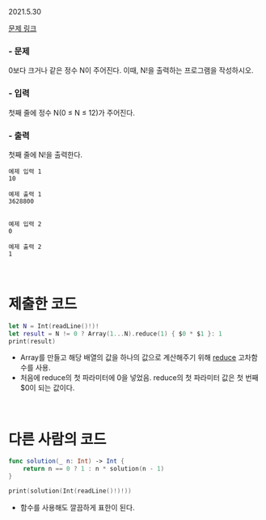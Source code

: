 2021.5.30

[문제 링크](https://www.acmicpc.net/problem/10872)

### - 문제
0보다 크거나 같은 정수 N이 주어진다. 이때, N!을 출력하는 프로그램을 작성하시오.

### - 입력
첫째 줄에 정수 N(0 ≤ N ≤ 12)가 주어진다.

### - 출력
첫째 줄에 N!을 출력한다.

```
예제 입력 1 
10

예제 출력 1 
3628800


예제 입력 2
0

예제 출력 2
1
```


<br>

# 제출한 코드
```swift
let N = Int(readLine()!)!
let result = N != 0 ? Array(1...N).reduce(1) { $0 * $1 }: 1
print(result)
```

- Array를 만들고 해당 배열의 값을 하나의 값으로 계산해주기 위해 [reduce](https://developer.apple.com/documentation/swift/array/2298686-reduce) 고차함수를 사용.
- 처음에 reduce의 첫 파라미터에 0을 넣었음. reduce의 첫 파라미터 값은 첫 번째 $0이 되는 값이다.


<br>


# 다른 사람의 코드
```swift
func solution(_ n: Int) -> Int {
    return n == 0 ? 1 : n * solution(n - 1)
}

print(solution(Int(readLine()!)!))
```
- 함수를 사용해도 깔끔하게 표한이 된다.

<br>